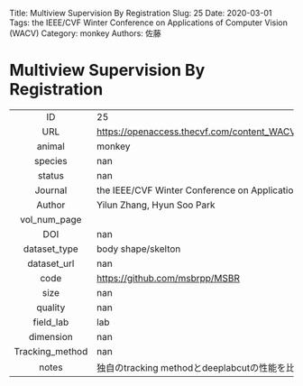 Title: Multiview Supervision By Registration
Slug: 25
Date: 2020-03-01
Tags: the IEEE/CVF Winter Conference on Applications of Computer Vision (WACV)
Category: monkey
Authors: 佐藤

# Multiview Supervision By Registration

|||
|:-:|:-|
|ID| 25|
|URL| https://openaccess.thecvf.com/content_WACV_2020/papers/Zhang_Multiview_Supervision_By_Registration_WACV_2020_paper.pdf|
|animal| monkey|
|species| nan|
|status| nan|
|Journal| the IEEE/CVF Winter Conference on Applications of Computer Vision (WACV)|
|Author| Yilun Zhang, Hyun Soo Park|
|vol_num_page| |
|DOI| nan|
|dataset_type| body shape/skelton|
|dataset_url| nan|
|code| https://github.com/msbrpp/MSBR|
|size| nan|
|quality| nan|
|field_lab      | lab|
|dimension      | nan|
|Tracking_method| nan|
|notes          | 独自のtracking methodとdeeplabcutの性能を比較している論文なので、一部にdeeplabcutのデータが含まれている|